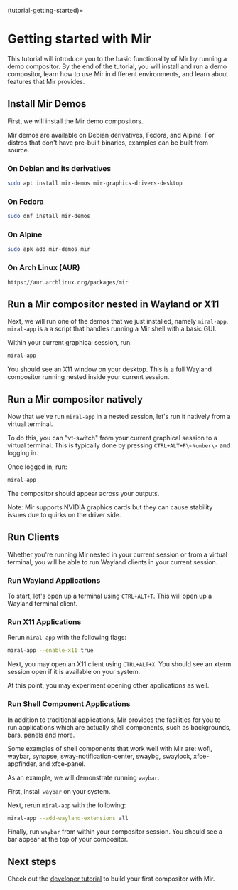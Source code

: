 (tutorial-getting-started)=
# Getting started with Mir

This tutorial will introduce you to the basic functionality of Mir by running a demo compositor. By the end of
the tutorial, you will install and run a demo compositor, learn how to use Mir in different environments,
and learn about features that Mir provides.

## Install Mir Demos
First, we will install the Mir demo compositors.

Mir demos are available on Debian derivatives, Fedora, and Alpine. For distros
that don't have pre-built binaries, examples can be built from source.

### On Debian and its derivatives

```sh
sudo apt install mir-demos mir-graphics-drivers-desktop
```

### On Fedora
```sh
sudo dnf install mir-demos
```

### On Alpine
```sh
sudo apk add mir-demos mir
```

### On Arch Linux (AUR)
```
https://aur.archlinux.org/packages/mir
```

## Run a Mir compositor nested in Wayland or X11
Next, we will run one of the demos  that we just installed, namely `miral-app`.
`miral-app` is a a script that handles running a Mir shell with a basic GUI.

Within your current graphical session, run:

```sh
miral-app
```

You should see an X11 window on your desktop. This is a full Wayland compositor
running nested inside your current session.

## Run a Mir compositor natively
Now that we've run `miral-app` in a nested session, let's run it natively from a
virtual terminal.

To do this, you can "vt-switch" from your current graphical session to a virtual
terminal. This is typically done by pressing `CTRL+ALT+F\<Number\>` and logging
in.

Once logged in, run:

```sh
miral-app
```

The compositor should appear across your outputs.

Note: Mir supports NVIDIA graphics cards but they can cause stability issues due
to quirks on the driver side.

## Run Clients
Whether you're running Mir nested in your current session or from a virtual
terminal, you will be able to run Wayland clients in your current session.

### Run Wayland Applications
To start, let's open up a terminal using `CTRL+ALT+T`. This will open up a
Wayland terminal client.

### Run X11 Applications
Rerun `miral-app` with the following flags:

```sh
miral-app --enable-x11 true
```

Next, you may open an X11 client using `CTRL+ALT+X`. You should see an
xterm session open if it is available on your system.

At this point, you may experiment opening other applications as well.

### Run Shell Component Applications
In addition to traditional applications, Mir provides the facilities for you to
run applications which are actually shell components, such as backgrounds, bars,
panels and more.

Some examples of shell components that work well with Mir are: wofi, waybar,
synapse, sway-notification-center, swaybg, swaylock, xfce-appfinder, and
xfce-panel.

As an example, we will demonstrate running `waybar`.

First, install `waybar` on your system.

Next, rerun `miral-app` with the following:

```sh
miral-app --add-wayland-extensions all
```

Finally, run `waybar` from within your compositor session. You should see a bar
appear at the top of your compositor.

## Next steps
Check out the [developer tutorial](write-your-first-wayland-compositor.md) to
build your first compositor with Mir.
